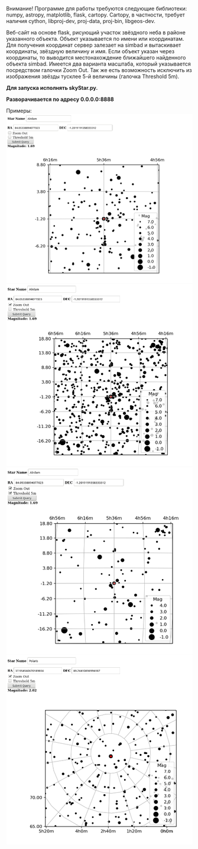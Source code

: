 Внимание!
Программе для работы требуются следующие библиотеки: numpy, astropy,
matplotlib, flask, cartopy.
Cartopy, в частности, требует наличия cython, libproj-dev, proj-data, proj-bin,
libgeos-dev.

Веб-сайт на основе flask, рисующий участок звёздного неба в районе
указанного объекта. Объект указывается по имени или координатам. Для
получения координат сервер залезает на simbad и вытаскивает координаты,
звёздную величину и имя.
Если объект указан через координаты, то выводится местонахождение ближайшего
найденного объекта simbad.
Имеется два варианта масштаба, который указывается посредством галочки Zoom
Out. Так же есть возможность исключить из изображения звёзды тусклее 5-й
величины (галочка Threshold 5m).

**Для запуска исполнять skyStar.py.**

**Разворачивается по адресу 0.0.0.0:8888**

Примеры:
![Repo List](screenshots/1.png)
![Repo List](screenshots/2.png)
![Repo List](screenshots/3.png)
![Repo List](screenshots/4.png)
